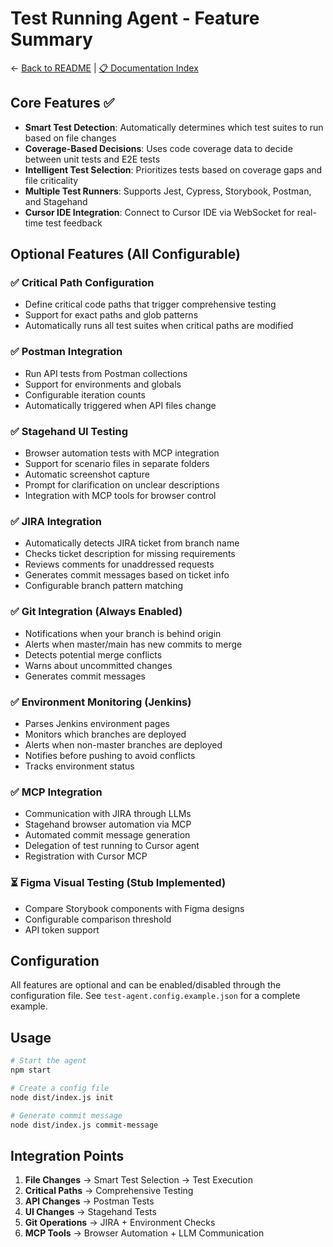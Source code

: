 # Test Running Agent - Feature Summary

← [Back to README](../README.md) | [📋 Documentation Index](./DOCUMENTATION_INDEX.md)

## Core Features ✅
- **Smart Test Detection**: Automatically determines which test suites to run based on file changes
- **Coverage-Based Decisions**: Uses code coverage data to decide between unit tests and E2E tests
- **Intelligent Test Selection**: Prioritizes tests based on coverage gaps and file criticality
- **Multiple Test Runners**: Supports Jest, Cypress, Storybook, Postman, and Stagehand
- **Cursor IDE Integration**: Connect to Cursor IDE via WebSocket for real-time test feedback

## Optional Features (All Configurable)

### ✅ Critical Path Configuration
- Define critical code paths that trigger comprehensive testing
- Support for exact paths and glob patterns
- Automatically runs all test suites when critical paths are modified

### ✅ Postman Integration
- Run API tests from Postman collections
- Support for environments and globals
- Configurable iteration counts
- Automatically triggered when API files change

### ✅ Stagehand UI Testing
- Browser automation tests with MCP integration
- Support for scenario files in separate folders
- Automatic screenshot capture
- Prompt for clarification on unclear descriptions
- Integration with MCP tools for browser control

### ✅ JIRA Integration
- Automatically detects JIRA ticket from branch name
- Checks ticket description for missing requirements
- Reviews comments for unaddressed requests
- Generates commit messages based on ticket info
- Configurable branch pattern matching

### ✅ Git Integration (Always Enabled)
- Notifications when your branch is behind origin
- Alerts when master/main has new commits to merge
- Detects potential merge conflicts
- Warns about uncommitted changes
- Generates commit messages

### ✅ Environment Monitoring (Jenkins)
- Parses Jenkins environment pages
- Monitors which branches are deployed
- Alerts when non-master branches are deployed
- Notifies before pushing to avoid conflicts
- Tracks environment status

### ✅ MCP Integration
- Communication with JIRA through LLMs
- Stagehand browser automation via MCP
- Automated commit message generation
- Delegation of test running to Cursor agent
- Registration with Cursor MCP

### ⏳ Figma Visual Testing (Stub Implemented)
- Compare Storybook components with Figma designs
- Configurable comparison threshold
- API token support

## Configuration

All features are optional and can be enabled/disabled through the configuration file. See `test-agent.config.example.json` for a complete example.

## Usage

```bash
# Start the agent
npm start

# Create a config file
node dist/index.js init

# Generate commit message
node dist/index.js commit-message
```

## Integration Points

1. **File Changes** → Smart Test Selection → Test Execution
2. **Critical Paths** → Comprehensive Testing
3. **API Changes** → Postman Tests
4. **UI Changes** → Stagehand Tests
5. **Git Operations** → JIRA + Environment Checks
6. **MCP Tools** → Browser Automation + LLM Communication